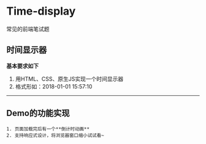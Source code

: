 # Time-display
常见的前端笔试题
## 时间显示器
**基本要求如下**
1. 用HTML、CSS、原生JS实现一个时间显示器
2. 格式形如：2018-01-01 15:57:10
--------------------------------------------------
## Demo的功能实现
	1. 页面加载完后有一个**倒计时动画**
	2. 支持响应式设计，将浏览器窗口缩小试试看~
	
